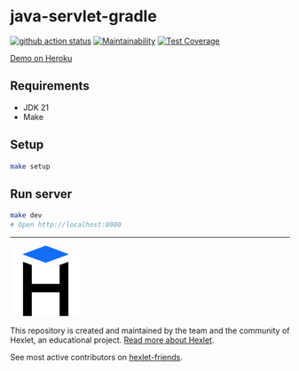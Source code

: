 # java-servlet-gradle

[![github action status](https://github.com/hexlet-components/java-servlet-gradle/workflows/Java%20CI/badge.svg)](https://github.com/hexlet-components/java-servlet-gradle/actions)
[![Maintainability](https://api.codeclimate.com/v1/badges/60efb47cbf193b0a3050/maintainability)](https://codeclimate.com/github/hexlet-components/java-servlet-gradle/maintainability)
[![Test Coverage](https://api.codeclimate.com/v1/badges/60efb47cbf193b0a3050/test_coverage)](https://codeclimate.com/github/hexlet-components/java-servlet-gradle/test_coverage)

[Demo on Heroku](https://java-servlet-gradle.hexlet.app)

## Requirements

* JDK 21
* Make

## Setup

```bash
make setup
```

## Run server

```bash
make dev
# Open http://localhost:8080
```

---

[![Hexlet Ltd. logo](https://raw.githubusercontent.com/Hexlet/assets/master/images/hexlet_logo128.png)](https://hexlet.io?utm_source=github&utm_medium=link&utm_campaign=java-servlet-gradle)

This repository is created and maintained by the team and the community of Hexlet, an educational project. [Read more about Hexlet](https://hexlet.io?utm_source=github&utm_medium=link&utm_campaign=java-servlet-gradle).

See most active contributors on [hexlet-friends](https://friends.hexlet.io/).
